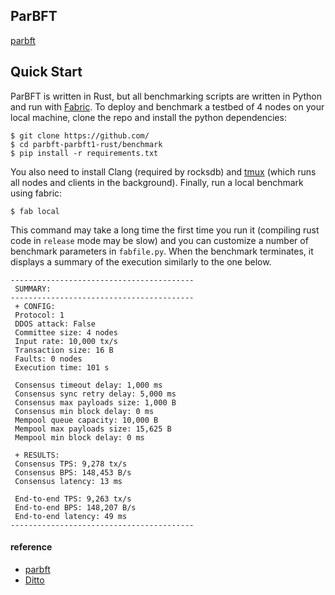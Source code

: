 ## ParBFT

[parbft](https://eprint.iacr.org/2023/679)

## Quick Start
ParBFT is written in Rust, but all benchmarking scripts are written in Python and run with [Fabric](http://www.fabfile.org/).
To deploy and benchmark a testbed of 4 nodes on your local machine, clone the repo and install the python dependencies:
```
$ git clone https://github.com/
$ cd parbft-parbft1-rust/benchmark
$ pip install -r requirements.txt
```
You also need to install Clang (required by rocksdb) and [tmux](https://linuxize.com/post/getting-started-with-tmux/#installing-tmux) (which runs all nodes and clients in the background). Finally, run a local benchmark using fabric:
```
$ fab local
```
This command may take a long time the first time you run it (compiling rust code in `release` mode may be slow) and you can customize a number of benchmark parameters in `fabfile.py`. When the benchmark terminates, it displays a summary of the execution similarly to the one below.
```
-----------------------------------------
 SUMMARY:
-----------------------------------------
 + CONFIG:
 Protocol: 1 
 DDOS attack: False 
 Committee size: 4 nodes
 Input rate: 10,000 tx/s
 Transaction size: 16 B
 Faults: 0 nodes
 Execution time: 101 s

 Consensus timeout delay: 1,000 ms
 Consensus sync retry delay: 5,000 ms
 Consensus max payloads size: 1,000 B
 Consensus min block delay: 0 ms
 Mempool queue capacity: 10,000 B
 Mempool max payloads size: 15,625 B
 Mempool min block delay: 0 ms

 + RESULTS:
 Consensus TPS: 9,278 tx/s
 Consensus BPS: 148,453 B/s
 Consensus latency: 13 ms

 End-to-end TPS: 9,263 tx/s
 End-to-end BPS: 148,207 B/s
 End-to-end latency: 49 ms
-----------------------------------------
```





#### reference

- [parbft](https://eprint.iacr.org/2023/679)
- [Ditto](http://arxiv.org/abs/2106.10362)

